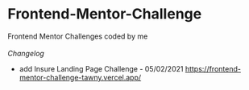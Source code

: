 # Frontend-Mentor-Challenge
Frontend Mentor Challenges coded by me <br/>
<br/>
*Changelog*
- add Insure Landing Page Challenge - 05/02/2021
https://frontend-mentor-challenge-tawny.vercel.app/
